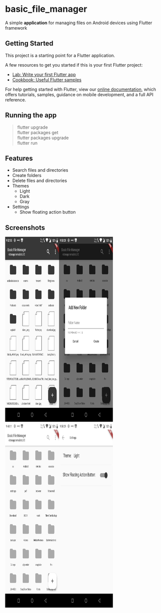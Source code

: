 # basic_file_manager

A simple **application** for managing files on Android devices using Flutter framework

## Getting Started

This project is a starting point for a Flutter application.

A few resources to get you started if this is your first Flutter project:

- [Lab: Write your first Flutter app](https://flutter.dev/docs/get-started/codelab)
- [Cookbook: Useful Flutter samples](https://flutter.dev/docs/cookbook)

For help getting started with Flutter, view our 
[online documentation](https://flutter.dev/docs), which offers tutorials, 
samples, guidance on mobile development, and a full API reference.

## Running the app

> flutter upgrade\
> flutter packages get\
> flutter packages upgrade\
> flutter run

## Features

* Search files and directories
* Create folders
* Delete files and directories
* Themes
  * Light
  * Dark
  * Gray
* Settings
  * Show floating action button

## Screenshots

<img src="/screenshots/all_dark.png?raw" alt="dark" width="350" height="600"/>
<img src="/screenshots/all_white.png?raw" alt="light" width="350" height="600"/> 
